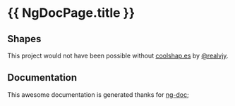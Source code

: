 # {{ NgDocPage.title }}

## Shapes

This project would not have been possible without [coolshap.es](https://coolshap.es) by [@realvjy](https://x.com/realvjy).

## Documentation

This awesome documentation is generated thanks for [ng-doc](https://ng-doc.com/);
